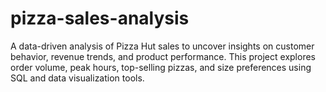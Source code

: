 # pizza-sales-analysis
A data-driven analysis of Pizza Hut sales to uncover insights on customer behavior, revenue trends, and product performance. This project explores order volume, peak hours, top-selling pizzas, and size preferences using SQL and data visualization tools.

